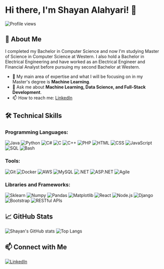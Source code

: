 # Hi there, I'm Shayan Alahyari! 👋

![Profile views](https://komarev.com/ghpvc/?username=ShayanAlahyari&style=flat-square)

## 🚀 About Me

I completed my Bachelor in Computer Science and now I'm studying Master of Science in Computer Science at Western. I also hold a Bachelor in Electrical Engineering and have worked as an Electrical Engineer and Financial Analyst before pursuing my second Bachelor at Western.

- 🌱 My main area of expertise and what I will be focusing on in my Master's degree is **Machine Learning**.
- 💬 Ask me about **Machine Learning, Data Science, and Full-Stack Development**.
- 📫 How to reach me: [LinkedIn](https://www.linkedin.com/in/shayan-alahyari-775b3b201)

## 🛠️ Technical Skills

### Programming Languages:
![Java](https://img.shields.io/badge/-Java-000?&logo=Java&logoColor=007396)
![Python](https://img.shields.io/badge/-Python-000?&logo=Python)
![C#](https://img.shields.io/badge/-C%23-000?&logo=C-sharp&logoColor=239120)
![C](https://img.shields.io/badge/-C-000?&logo=C)
![C++](https://img.shields.io/badge/-C++-000?&logo=C%2B%2B&logoColor=00599C)
![PHP](https://img.shields.io/badge/-PHP-000?&logo=PHP)
![HTML](https://img.shields.io/badge/-HTML-000?&logo=HTML5)
![CSS](https://img.shields.io/badge/-CSS-000?&logo=CSS3&logoColor=1572B6)
![JavaScript](https://img.shields.io/badge/-JavaScript-000?&logo=JavaScript)
![SQL](https://img.shields.io/badge/-SQL-000?&logo=MySQL)
![Bash](https://img.shields.io/badge/-Bash-000?&logo=GNU-Bash)

### Tools:
![Git](https://img.shields.io/badge/-Git-000?&logo=git)
![Docker](https://img.shields.io/badge/-Docker-000?&logo=docker)
![AWS](https://img.shields.io/badge/-AWS-000?&logo=Amazon-AWS)
![MySQL](https://img.shields.io/badge/-MySQL-000?&logo=MySQL)
![.NET](https://img.shields.io/badge/-.NET-000?&logo=.net)
![ASP.NET](https://img.shields.io/badge/-ASP.NET-000?&logo=dot-net)
![Agile](https://img.shields.io/badge/-Agile-000?&logo=agile)

### Libraries and Frameworks:
![Sklearn](https://img.shields.io/badge/-Sklearn-000?&logo=scikit-learn)
![Numpy](https://img.shields.io/badge/-Numpy-000?&logo=NumPy)
![Pandas](https://img.shields.io/badge/-Pandas-000?&logo=pandas)
![Matplotlib](https://img.shields.io/badge/-Matplotlib-000?&logo=Matplotlib)
![React](https://img.shields.io/badge/-React-000?&logo=React)
![Node.js](https://img.shields.io/badge/-Node.js-000?&logo=Node.js)
![Django](https://img.shields.io/badge/-Django-000?&logo=Django)
![Bootstrap](https://img.shields.io/badge/-Bootstrap-000?&logo=Bootstrap)
![RESTful APIs](https://img.shields.io/badge/-RESTful_APIs-000?&logo=api)

## 📈 GitHub Stats

![Shayan's GitHub stats](https://github-readme-stats.vercel.app/api?username=ShayanAlahyari&show_icons=true&theme=radical)
![Top Langs](https://github-readme-stats.vercel.app/api/top-langs/?username=ShayanAlahyari&layout=compact&theme=radical)

## 📫 Connect with Me

[![LinkedIn](https://img.shields.io/badge/-LinkedIn-000?&logo=LinkedIn)](https://www.linkedin.com/in/shayan-alahyari-775b3b201)
